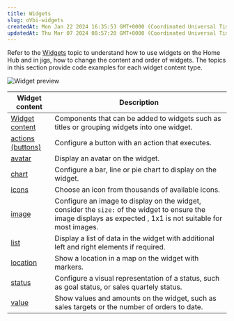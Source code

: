 ```yaml
---
title: Widgets
slug: oVbi-widgets
createdAt: Mon Jan 22 2024 16:35:53 GMT+0000 (Coordinated Universal Time)
updatedAt: Thu Mar 07 2024 08:57:20 GMT+0000 (Coordinated Universal Time)
---
```


Refer to the [Widgets](https://docs.jigx.com/widgets) topic to understand how to use widgets on the Home Hub and in jigs, how to change the content and order of widgets. The topics in this section provide code examples for each widget content type.

![Widget preview](https://archbee-image-uploads.s3.amazonaws.com/x7vdIDH6-ScTprfmi2XXX/ak9Nu4RoWB0o-2TsxbgmZ_widgets.png "Widgets preview")

| **Widget content**                                         | **Description**                                                                                                                                                 |
| ---------------------------------------------------------- | --------------------------------------------------------------------------------------------------------------------------------------------------------------- |
| [Widget content](<./Widgets/Content widget components.md>) | Components that can be added to widgets such as titles or grouping widgets into one widget.                                                                     |
| [actions (buttons)](<./Widgets/actions _buttons_.md>)      | Configure a button with an action that executes.                                                                                                                |
| [avatar](./Widgets/avatar.md)                              | Display an avatar on the widget.                                                                                                                                |
| [chart](./Widgets/chart.md)                                | Configure a bar, line or pie chart to display on the widget.                                                                                                    |
| [icons](https://docs.jigx.com/jigx-icons)                  | Choose an icon from thousands of available icons.                                                                                                               |
| [image](./Widgets/image.md)                                | Configure an image to display on the widget, consider the `size:` of the widget to ensure the image displays as expected , 1x1 is not suitable for most images. |
| [list](./Widgets/list.md)                                  | Display a list of data in the widget with additional left and right elements if required.                                                                       |
| [location](./Widgets/location.md)                          | Show a location in a map on the widget with markers.                                                                                                            |
| [status](./Widgets/status.md)                              | Configure a visual representation of a status, such as goal status, or sales quartely status.                                                                   |
| [value](./Widgets/value.md)                                | Show values and amounts on the widget, such as sales targets or the number of orders to date.                                                                   |
